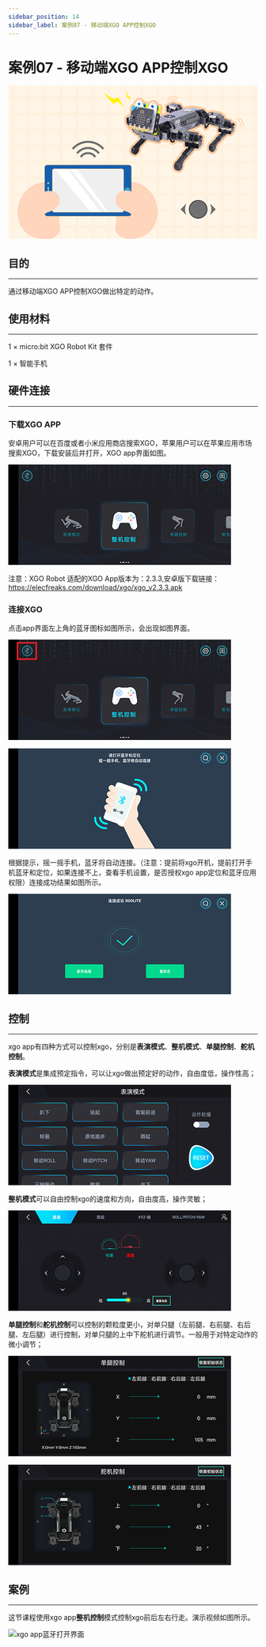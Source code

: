 ```yaml
---
sidebar_position: 14
sidebar_label: 案例07 - 移动端XGO APP控制XGO
---
```


# 案例07 - 移动端XGO APP控制XGO

![](./images/xgo-app.png)

## 目的
---
通过移动端XGO APP控制XGO做出特定的动作。

## 使用材料
---
1 × micro:bit XGO Robot Kit 套件

1 × 智能手机

## 硬件连接
---
### 下载XGO APP

安卓用户可以在百度或者小米应用商店搜索XGO，苹果用户可以在苹果应用市场搜索XGO，下载安装后并打开，XGO app界面如图。

![xgo app打开界面](./images/microbit-xgo-robot-kit-08-1.png)


注意：XGO Robot 适配的XGO App版本为：2.3.3,安卓版下载链接：https://elecfreaks.com/download/xgo/xgo_v2.3.3.apk



### 连接XGO

点击app界面左上角的蓝牙图标如图所示，会出现如图界面。

![xgo app蓝牙连接界面](./images/microbit-xgo-robot-kit-08-2.png)

![xgo app蓝牙打开界面](./images/microbit-xgo-robot-kit-08-3.png)

根据提示，摇一摇手机，蓝牙将自动连接。（注意：提前将xgo开机，提前打开手机蓝牙和定位，如果连接不上，查看手机设置，是否授权xgo app定位和蓝牙应用权限）连接成功结果如图所示。

![xgo app蓝牙打开界面](./images/microbit-xgo-robot-kit-08-7.png)

## 控制
---
xgo app有四种方式可以控制xgo，分别是**表演模式**、**整机模式**、**单腿控制**、**舵机控制**。

**表演模式**是集成预定指令，可以让xgo做出预定好的动作，自由度低，操作性高；

![xgo app蓝牙打开界面](./images/microbit-xgo-robot-kit-08-8.png)

**整机模式**可以自由控制xgo的速度和方向，自由度高，操作灵敏；

![xgo app蓝牙打开界面](./images/microbit-xgo-robot-kit-08-9.png)

**单腿控制**和**舵机控制**可以控制的颗粒度更小，对单只腿（左前腿、右前腿、右后腿、左后腿）进行控制，对单只腿的上中下舵机进行调节。一般用于对特定动作的微小调节；

![xgo app蓝牙打开界面](./images/microbit-xgo-robot-kit-08-10.png)

![xgo app蓝牙打开界面](./images/microbit-xgo-robot-kit-08-11.png)

## 案例
---
这节课程使用xgo app**整机控制**模式控制xgo前后左右行走。演示视频如图所示。

![xgo app蓝牙打开界面](./images/microbit-xgo-robot-kit-08-12.gif)
